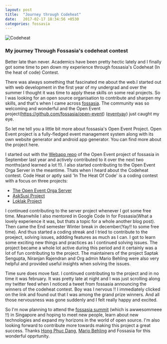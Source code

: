 ```yaml
---
layout: post
title:  "Journey through Codeheat"
date:   2017-02-17 18:34:56 +0530
categories: fossasia
---
```

![Codeheat]({{site.baseurl}}/images/codeheat.png)
### My journey Through Fossasia's codeheat contest
Better late than never. Academics have been pretty hectic lately and I finally got some time to pen down my experience through fossasia's Codeheat (In the heat of code) Contest.

There was always something that fascinated me about the web.I started out with web development in the first year of my undergrad and over the summer I thought it was time to apply these skills on some real projects. So I was looking for an open source organisation to contribute and sharpen my skills, and that's when I came across [fossasia](http://fossasia.org/). The community was so welcoming and wonderful and the Open Event project(https://github.com/fossasia/open-event) ([eventyay](https://eventyay.com/)) just caught my eye.

So let me tell you a little bit more about fossasia's Open Event Project. Open Event project is a fully-fledged event management system along with its own website generator and android app generator. You can find more about the project here.

I started out with the [Webapp repo](https://github.com/fossasia/open-event-webapp/) of the Open Event project of fossasia in September last year and actively contributed to it over the next two months(and learned a lot !!). I also started contributing to the Open Event Orga Server in the meantime. Thats when I heard about the Codeheat contest. Code Heat or aptly said 'In The Heat Of Code' is a coding contest with a focus on three projects:

- [The Open Event Orga Server](https://github.com/fossasia/open-event-orga-server/)
- [AskSusi Project](https://github.com/fossasia?utf8=%E2%9C%93&q=susi&type=&language=)
- [Loklak Project](https://github.com/fossasia/loklak_search)

I continued contributing to the server project whenever I got some free time. Meanwhile I also mentored in Google Code In for Fossasia(What a lovely experience it was, but thats a topic for a whole another blog post). Then came the End semester Winter break in december(Yay!! to some free time). And thus started a coding streak and I tried to contribute to the proeject, solving issues, addding features as much as I can. I got to learn some exciting new things and practices as I continued solving issues. The project became a whole lot active during this period and it certainly was a lot of fun contributing to the project. The maintainers of the project Saptak Sengupta, Niranjan Rajendran and Org admin Mario Behling were also very helpful and provided useful insights when solving the issues.

Time sure does move fast. I continued contributing to the project and in no time it was february. It was pretty late at night and I was just scrolling along my twitter feed when I noticed a tweet from fossasia announcing the winners of the codeheat contest. Boy was I nervous !! I immediately clicked on the link and found out that I was among the grand prize winners. And all those nervousness was gone suddenly and I felt really happy and excited.

So I'm now planning to attend the [fossasia summit](http://2017.fossasia.org/) (which is awwesommeee !!) in Singapore and hoping to meet new people, learn about new technologies and expand my horizons in the world of open source. I'm also looking forward to contribute more towards making this project a great success. Thanks [Hong Phuc Dang](https://twitter.com/hpdang), [Mario Behling](https://twitter.com/mariobehling) and Fossasia for this wonderful opprtunity. 
